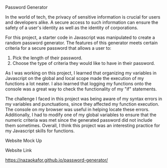 Password Generator

In the world of tech, the privacy of sensitive information is crucial for users and developers alike. A secure access to such information can ensure the safety of a user's identity as well as the identity of corporations. 

For this project, a starter code in Javascript was manipulated to create a random password generator. The features of this generator meets certain criteria for a secure password that allows a user to:

1. Pick the length of their password.
2. Choose the type of criteria they would like to have in their password. 

As I was working on this project, I learned that organizing my variables in Javascript on the global and local scope made the execution of my functions a lot neater. I also learned that logging my functions onto the console was a great way to check the functionality of my "if" statements. 

The challenge I faced in this project was being aware of my syntax errors in my variables and punctuations, since they affected my function execution. The console on my browser was useful in helping locate these errors. Additionally, I had to modify one of my global variables to ensure that the numeric criteria was met since the generated password did not include them sometimes. Overall, I think this project was an interesting practice for my Javascript skills for functions. 

Website Mock Up



Website Link

https://nazaokafor.github.io/password-generator/